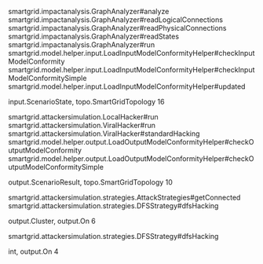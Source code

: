 smartgrid.impactanalysis.GraphAnalyzer#analyze
smartgrid.impactanalysis.GraphAnalyzer#readLogicalConnections
smartgrid.impactanalysis.GraphAnalyzer#readPhysicalConnections
smartgrid.impactanalysis.GraphAnalyzer#readStates
smartgrid.impactanalysis.GraphAnalyzer#run
smartgrid.model.helper.input.LoadInputModelConformityHelper#checkInputModelConformity
smartgrid.model.helper.input.LoadInputModelConformityHelper#checkInputModelConformitySimple
smartgrid.model.helper.input.LoadInputModelConformityHelper#updated

input.ScenarioState, topo.SmartGridTopology 16


smartgrid.attackersimulation.LocalHacker#run
smartgrid.attackersimulation.ViralHacker#run
smartgrid.attackersimulation.ViralHacker#standardHacking
smartgrid.model.helper.output.LoadOutputModelConformityHelper#checkOutputModelConformity
smartgrid.model.helper.output.LoadOutputModelConformityHelper#checkOutputModelConformitySimple

output.ScenarioResult, topo.SmartGridTopology 10


smartgrid.attackersimulation.strategies.AttackStrategies#getConnected
smartgrid.attackersimulation.strategies.DFSStrategy#dfsHacking

output.Cluster, output.On 6


smartgrid.attackersimulation.strategies.DFSStrategy#dfsHacking

int, output.On 4


